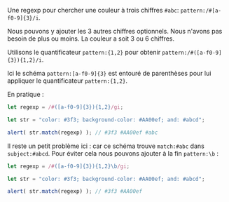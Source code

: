 Une regexp pour chercher une couleur à trois chiffres `#abc`: `pattern:/#[a-f0-9]{3}/i`.

Nous pouvons y ajouter les 3 autres chiffres optionnels. Nous n'avons pas besoin de plus ou moins. La couleur a soit 3 ou 6 chiffres.

Utilisons le quantificateur `pattern:{1,2}` pour obtenir `pattern:/#([a-f0-9]{3}){1,2}/i`.

Ici le schéma `pattern:[a-f0-9]{3}` est entouré de parenthèses pour lui appliquer le quantificateur `pattern:{1,2}`.

En pratique :

```js run
let regexp = /#([a-f0-9]{3}){1,2}/gi;

let str = "color: #3f3; background-color: #AA00ef; and: #abcd";

alert( str.match(regexp) ); // #3f3 #AA00ef #abc
```

Il reste un petit problème ici : car ce schéma trouve `match:#abc` dans `subject:#abcd`. Pour éviter cela nous pouvons ajouter à la fin `pattern:\b` :

```js run
let regexp = /#([a-f0-9]{3}){1,2}\b/gi;

let str = "color: #3f3; background-color: #AA00ef; and: #abcd";

alert( str.match(regexp) ); // #3f3 #AA00ef
```
